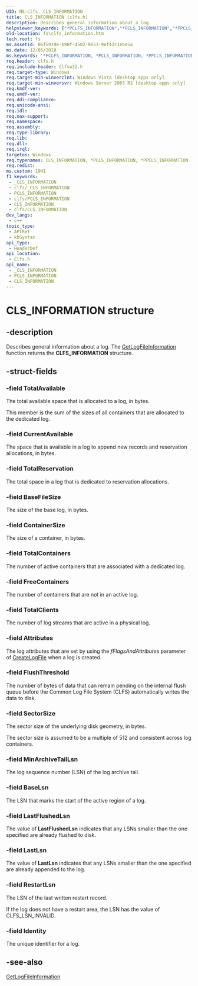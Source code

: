 ```yaml
---
UID: NS:clfs._CLS_INFORMATION
title: CLS_INFORMATION (clfs.h)
description: Describes general information about a log.
helpviewer_keywords: ["*PCLFS_INFORMATION","*PCLS_INFORMATION","*PPCLS_INFORMATION","CLFS_INFORMATION","CLFS_INFORMATION structure [Files]","CLS_INFORMATION","PCLFS_INFORMATION","PCLFS_INFORMATION structure pointer [Files]","PPCLFS_INFORMATION","PPCLFS_INFORMATION structure pointer [Files]","clfs/PCLFS_INFORMATION","clfs/PPCLFS_INFORMATION","clfs/_CLFS_INFORMATION","fs.clfs_information"]
old-location: fs\clfs_information.htm
tech.root: fs
ms.assetid: 06f5919e-b98f-4502-9653-9ef42c1ebe5a
ms.date: 12/05/2018
ms.keywords: '*PCLFS_INFORMATION, *PCLS_INFORMATION, *PPCLS_INFORMATION, CLFS_INFORMATION, CLFS_INFORMATION structure [Files], CLS_INFORMATION, PCLFS_INFORMATION, PCLFS_INFORMATION structure pointer [Files], PPCLFS_INFORMATION, PPCLFS_INFORMATION structure pointer [Files], clfs/PCLFS_INFORMATION, clfs/PPCLFS_INFORMATION, clfs/_CLFS_INFORMATION, fs.clfs_information'
req.header: clfs.h
req.include-header: Clfsw32.h
req.target-type: Windows
req.target-min-winverclnt: Windows Vista [desktop apps only]
req.target-min-winversvr: Windows Server 2003 R2 [desktop apps only]
req.kmdf-ver: 
req.umdf-ver: 
req.ddi-compliance: 
req.unicode-ansi: 
req.idl: 
req.max-support: 
req.namespace: 
req.assembly: 
req.type-library: 
req.lib: 
req.dll: 
req.irql: 
targetos: Windows
req.typenames: CLS_INFORMATION, *PCLS_INFORMATION, *PPCLS_INFORMATION
req.redist: 
ms.custom: 19H1
f1_keywords:
 - _CLS_INFORMATION
 - clfs/_CLS_INFORMATION
 - PCLS_INFORMATION
 - clfs/PCLS_INFORMATION
 - CLS_INFORMATION
 - clfs/CLS_INFORMATION
dev_langs:
 - c++
topic_type:
 - APIRef
 - kbSyntax
api_type:
 - HeaderDef
api_location:
 - Clfs.h
api_name:
 - _CLS_INFORMATION
 - PCLS_INFORMATION
 - CLS_INFORMATION
---
```


# CLS_INFORMATION structure


## -description

Describes general information about a log. The <a href="/windows/desktop/api/clfsw32/nf-clfsw32-getlogfileinformation">GetLogFileInformation</a> function returns the <b>CLFS_INFORMATION</b> structure.

## -struct-fields

### -field TotalAvailable

The total available space that is allocated to a log, in bytes.  

This member is the sum of the sizes of all containers that are allocated to the dedicated log.

### -field CurrentAvailable

The space that is available in a log to  append new records and reservation allocations, in bytes.

### -field TotalReservation

The total space in a  log that is dedicated to reservation allocations.

### -field BaseFileSize

The size of the base log, in bytes.

### -field ContainerSize

The size of a container, in bytes.

### -field TotalContainers

The number of active containers that are associated with a dedicated log.

### -field FreeContainers

The number of containers that are not in an active log.

### -field TotalClients

The number of  log streams  that are active in a physical log.

### -field Attributes

The log  attributes that are set by using the <i>fFlagsAndAttributes</i> parameter of <a href="/windows/desktop/api/clfsw32/nf-clfsw32-createlogfile">CreateLogFile</a> when a log is created.

### -field FlushThreshold

The number of bytes of data that can remain pending on the internal flush queue before  the Common Log File System (CLFS)  automatically writes the data to disk.

### -field SectorSize

The sector size of the underlying disk geometry, in bytes.  

The sector size is assumed to be a multiple of 512 and consistent across log containers.

### -field MinArchiveTailLsn

The log sequence number (LSN) of the log archive tail.

### -field BaseLsn

The LSN that marks the start of the active region of a log.

### -field LastFlushedLsn

The value of <b>LastFlushedLsn</b> indicates that any LSNs smaller than the one specified are already  flushed to disk.

### -field LastLsn

The value of <b>LastLsn</b> indicates that any LSNs smaller than the one specified are already  appended to the log.

### -field RestartLsn

The LSN of the last written restart record.  

If the log  does not have a  restart area, the LSN has the value of CLFS_LSN_INVALID.

### -field Identity

The unique identifier for a log.

## -see-also

<a href="/windows/desktop/api/clfsw32/nf-clfsw32-getlogfileinformation">GetLogFileInformation</a>

